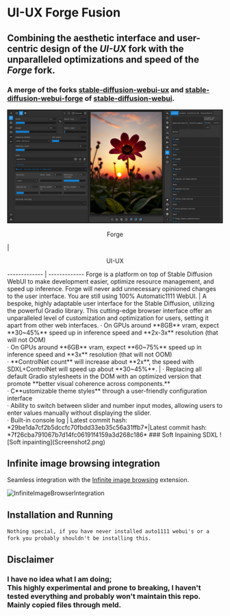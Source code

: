 # UI-UX Forge Fusion
## Combining the aesthetic interface and user-centric design of the *UI-UX* fork with the unparalleled optimizations and speed of the *Forge* fork.

### A merge of the forks [stable-diffusion-webui-ux](https://github.com/anapnoe/stable-diffusion-webui-ux/assets/124302297/15db3c70-6fbf-4692-85f3-85cd8df58f47) and [stable-diffusion-webui-forge](https://github.com/lllyasviel/stable-diffusion-webui-forge) of [stable-diffusion-webui](https://github.com/AUTOMATIC1111/stable-diffusion-webui).



![](screenshot1.png)




<p align="center"> Forge </p> | <p align="center"> UI-UX </p>
------------- | -------------
Forge is a platform on top of Stable Diffusion WebUI to make development easier, optimize resource management, and speed up inference.  Forge will never add unnecessary opinioned changes to the user interface. You are still using 100% Automatic1111 WebUI. | A bespoke, highly adaptable user interface for the Stable Diffusion, utilizing the powerful Gradio library. This cutting-edge browser interface offer an unparalleled level of customization and optimization for users, setting it apart from other web interfaces.  
· On GPUs around **8GB** vram, expect **30~45%** speed up in inference speed and **2x-3x** resolution (that will not OOM) <br> · On GPUs around **6GB** vram, expect **60~75%** speed up in inference speed and **3x** resolution (that will not OOM) <br> · **ControlNet count** will increase about **2x**, the speed with SDXL+ControlNet will speed up about **30~45%**. | · Replacing all default Gradio stylesheets in the DOM with an optimized version that promote **better visual coherence across components.** <br> · C**ustomizable theme styles** through a user-friendly configuration interface<br> · Ability to switch between slider and number input modes, allowing users to enter values manually without displaying the slider.<br>· Built-in console log
|
Latest commit hash: *29be1da7cf2b5dccfc70fbdd33eb35c56a31ffb7*|Latest commit hash:  *7f26cba791067b7d14fc06191f4159a3d268c186*
### Soft Inpaining SDXL
![Soft inpainting](Screenshot2.png)

## Infinite image browsing integration
Seamless integration with the [Infinite image browsing](https://github.com/zanllp/sd-webui-infinite-image-browsing) extension.

![InfiniteImageBrowserIntegration](https://github.com/anapnoe/stable-diffusion-webui-ux/assets/124302297/f9048ff4-0d78-4227-8b3f-5a282d24e5cb)


## Installation and Running

    Nothing special, if you have never installed auto1111 webui's or a fork you probably shouldn't be installing this.

## Disclaimer

### I have no idea what I am doing; <br> This highly experimental and prone to breaking, I haven't tested everything and probably won't maintain this repo. Mainly copied files through meld.


